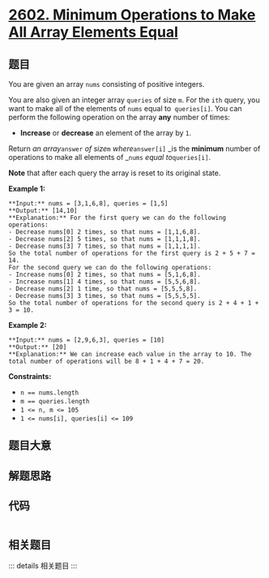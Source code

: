# [2602. Minimum Operations to Make All Array Elements Equal](https://leetcode.com/problems/minimum-operations-to-make-all-array-elements-equal)

## 题目

You are given an array `nums` consisting of positive integers.

You are also given an integer array `queries` of size `m`. For the `ith`
query, you want to make all of the elements of `nums` equal to` queries[i]`.
You can perform the following operation on the array **any** number of times:

  * **Increase** or **decrease** an element of the array by `1`.

Return _an array_`answer` _of size_`m` _where_`answer[i]` _is the **minimum**
number of operations to make all elements of _`nums` _equal to_`queries[i]`.

**Note** that after each query the array is reset to its original state.



**Example 1:**

    
    
    **Input:** nums = [3,1,6,8], queries = [1,5]
    **Output:** [14,10]
    **Explanation:** For the first query we can do the following operations:
    - Decrease nums[0] 2 times, so that nums = [1,1,6,8].
    - Decrease nums[2] 5 times, so that nums = [1,1,1,8].
    - Decrease nums[3] 7 times, so that nums = [1,1,1,1].
    So the total number of operations for the first query is 2 + 5 + 7 = 14.
    For the second query we can do the following operations:
    - Increase nums[0] 2 times, so that nums = [5,1,6,8].
    - Increase nums[1] 4 times, so that nums = [5,5,6,8].
    - Decrease nums[2] 1 time, so that nums = [5,5,5,8].
    - Decrease nums[3] 3 times, so that nums = [5,5,5,5].
    So the total number of operations for the second query is 2 + 4 + 1 + 3 = 10.
    

**Example 2:**

    
    
    **Input:** nums = [2,9,6,3], queries = [10]
    **Output:** [20]
    **Explanation:** We can increase each value in the array to 10. The total number of operations will be 8 + 1 + 4 + 7 = 20.
    



**Constraints:**

  * `n == nums.length`
  * `m == queries.length`
  * `1 <= n, m <= 105`
  * `1 <= nums[i], queries[i] <= 109`


## 题目大意

## 解题思路

## 代码

```javascript

```

## 相关题目

::: details 相关题目
:::
